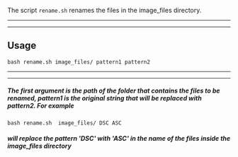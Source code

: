 The script `rename.sh` renames the files in the image_files directory. 
***
***
## Usage
```bash rename.sh image_files/ pattern1 pattern2```
***
***
##### The first argument is the path of the folder that contains the files to be renamed, pattern1 is the original string that will be replaced with pattern2. For example


```bash rename.sh  image_files/ DSC ASC ```
##### will replace the pattern 'DSC' with 'ASC' in the name of the files inside the image_files directory
